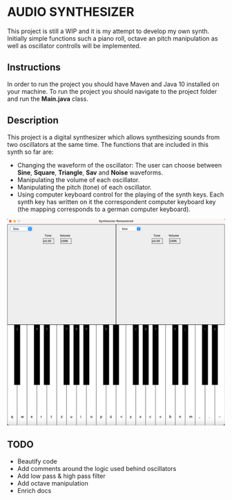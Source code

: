 # AUDIO SYNTHESIZER

This project is still a WIP and it is my attempt to develop my own synth. Initially simple functions such a piano roll, octave an pitch manipulation as well as oscillator controlls will be implemented. 

## Instructions
In order to run the project you should have Maven and Java 10 installed on your machine. To run the project you should navigate to the project folder and run the **Main.java** class.

## Description
This project is a digital synthesizer which allows synthesizing sounds from two oscillators at the same time. The functions that are included in this synth so far are:

- Changing the waveform of the oscillator: The user can choose between **Sine**, **Square**, **Triangle**, **Sav** and **Noise** waveforms.
- Manipulating the volume of each oscillator.
- Manipulating the pitch (tone) of each oscillator.
- Using computer keyboard control for the playing of the synth keys. Each synth key has written on it the correspondent computer keyboard key (the mapping corresponds to a german computer keyboard).

![Screenshot](synth.png)

## TODO
- Beautify code
- Add comments around the logic used behind oscillators
- Add low pass & high pass filter
- Add octave manipulation
- Enrich docs
